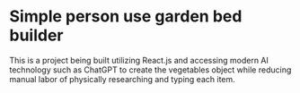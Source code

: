 # Simple person use garden bed builder

This is a project being built utilizing React.js and accessing modern AI technology such as ChatGPT to create the vegetables object while reducing manual labor of physically researching and typing each item.


